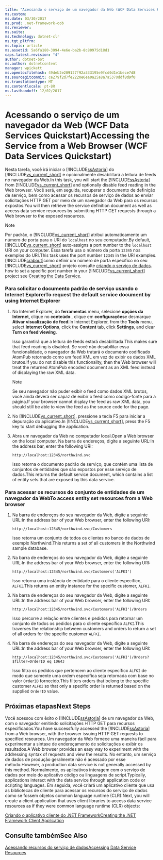 ```yaml
---
title: "Acessando o serviço de um navegador da Web (WCF Data Services Quickstart)"
ms.custom: 
ms.date: 03/30/2017
ms.prod: .net-framework-oob
ms.reviewer: 
ms.suite: 
ms.technology: dotnet-clr
ms.tgt_pltfrm: 
ms.topic: article
ms.assetid: 5a6fa180-3094-4e6e-ba2b-8c80975d18d1
caps.latest.revision: "4"
author: dotnet-bot
ms.author: dotnetcontent
manager: wpickett
ms.openlocfilehash: 49deb2e209127f92a333195e9fcd0d1e1bece7d8
ms.sourcegitcommit: ce279f2d7fe2220e6ea0a25a8a7a5370ddf8d9f0
ms.translationtype: MT
ms.contentlocale: pt-BR
ms.lasthandoff: 12/02/2017
---
```

# <a name="accessing-the-service-from-a-web-browser-wcf-data-services-quickstart"></a><span data-ttu-id="5d171-102">Acessando o serviço de um navegador da Web (WCF Data Services Quickstart)</span><span class="sxs-lookup"><span data-stu-id="5d171-102">Accessing the Service from a Web Browser (WCF Data Services Quickstart)</span></span>
<span data-ttu-id="5d171-103">Nesta tarefa, você irá iniciar o [!INCLUDE[ssAstoria](../../../../includes/ssastoria-md.md)] do [!INCLUDE[vs_current_short](../../../../includes/vs-current-short-md.md)] e opcionalmente desabilitará a leitura de feeds no navegador da Web.</span><span class="sxs-lookup"><span data-stu-id="5d171-103">In this task, you will start the [!INCLUDE[ssAstoria](../../../../includes/ssastoria-md.md)] from [!INCLUDE[vs_current_short](../../../../includes/vs-current-short-md.md)] and optionally disable feed reading in the Web browser.</span></span> <span data-ttu-id="5d171-104">Você será, em seguida, recuperar o documento de definição de serviço, bem como acessar os recursos de serviço de dados ao enviar solicitações HTTP GET por meio de um navegador da Web para os recursos expostos.</span><span class="sxs-lookup"><span data-stu-id="5d171-104">You will then retrieve the service definition document as well as access data service resources by submitting HTTP GET requests through a Web browser to the exposed resources.</span></span>  
  
> [!NOTE]
>  <span data-ttu-id="5d171-105">Por padrão, o [!INCLUDE[vs_current_short](../../../../includes/vs-current-short-md.md)] atribui automaticamente um número de porta para o URI do `localhost` no seu computador.</span><span class="sxs-lookup"><span data-stu-id="5d171-105">By default, [!INCLUDE[vs_current_short](../../../../includes/vs-current-short-md.md)] auto-assigns a port number to the `localhost` URI on your computer.</span></span> <span data-ttu-id="5d171-106">Essa tarefa usa o número da porta `12345` nos exemplos do URI.</span><span class="sxs-lookup"><span data-stu-id="5d171-106">This task uses the port number `12345` in the URI examples.</span></span> [!INCLUDE[crabout](../../../../includes/crabout-md.md)]<span data-ttu-id="5d171-107">como definir um número de porta específico no seu [!INCLUDE[vs_current_short](../../../../includes/vs-current-short-md.md)] projeto consulte [criando o serviço de dados](../../../../docs/framework/data/wcf/creating-the-data-service.md).</span><span class="sxs-lookup"><span data-stu-id="5d171-107"> how to set a specific port number in your [!INCLUDE[vs_current_short](../../../../includes/vs-current-short-md.md)] project see [Creating the Data Service](../../../../docs/framework/data/wcf/creating-the-data-service.md).</span></span>  
  
### <a name="to-request-the-default-service-document-by-using-internet-explorer"></a><span data-ttu-id="5d171-108">Para solicitar o documento padrão de serviço usando o Internet Explorer</span><span class="sxs-lookup"><span data-stu-id="5d171-108">To request the default service document by using Internet Explorer</span></span>  
  
1.  <span data-ttu-id="5d171-109">No Internet Explorer, do **ferramentas** menu, selecione **opções da Internet**, clique no **conteúdo** , clique em **configurações**e desmarque  **Ativar visualização de feed**.</span><span class="sxs-lookup"><span data-stu-id="5d171-109">In Internet Explorer, from the **Tools** menu, select **Internet Options**, click the **Content** tab, click **Settings**, and clear **Turn on feed viewing**.</span></span>  
  
     <span data-ttu-id="5d171-110">Isso garantirá que a leitura de feeds estará desabilitada.</span><span class="sxs-lookup"><span data-stu-id="5d171-110">This makes sure that feed reading is disabled.</span></span> <span data-ttu-id="5d171-111">Se você não desabilitar essa funcionalidade, o navegador da Web tratará o documento codificado AtomPub retornado como um feed XML em vez de exibir os dados XML brutos.</span><span class="sxs-lookup"><span data-stu-id="5d171-111">If you do not disable this functionality, then the Web browser will treat the returned AtomPub encoded document as an XML feed instead of displaying the raw XML data.</span></span>  
  
    > [!NOTE]
    >  <span data-ttu-id="5d171-112">Se seu navegador não puder exibir o feed como dados XML brutos, você ainda deverá ser capaz de exibir o feed como código-fonte para a página.</span><span class="sxs-lookup"><span data-stu-id="5d171-112">If your browser cannot display the feed as raw XML data, you should still be able to view the feed as the source code for the page.</span></span>  
  
2.  <span data-ttu-id="5d171-113">No [!INCLUDE[vs_current_short](../../../../includes/vs-current-short-md.md)], pressione a tecla F5 para iniciar a depuração do aplicativo.</span><span class="sxs-lookup"><span data-stu-id="5d171-113">In [!INCLUDE[vs_current_short](../../../../includes/vs-current-short-md.md)], press the F5 key to start debugging the application.</span></span>  
  
3.  <span data-ttu-id="5d171-114">Abra um navegador da Web no computador local.</span><span class="sxs-lookup"><span data-stu-id="5d171-114">Open a Web browser on the local computer.</span></span> <span data-ttu-id="5d171-115">Na barra de endereços, digite a seguinte URL:</span><span class="sxs-lookup"><span data-stu-id="5d171-115">In the address bar, enter the following URI:</span></span>  
  
    ```  
    http://localhost:12345/northwind.svc  
    ```  
  
     <span data-ttu-id="5d171-116">Isso retorna o documento padrão de serviço, que contém uma lista de conjuntos de entidades que são expostos por esse serviço de dados.</span><span class="sxs-lookup"><span data-stu-id="5d171-116">This returns the default service document, which contains a list of entity sets that are exposed by this data service.</span></span>  
  
### <a name="to-access-entity-set-resources-from-a-web-browser"></a><span data-ttu-id="5d171-117">Para acessar os recursos do conjunto de entidades de um navegador da Web</span><span class="sxs-lookup"><span data-stu-id="5d171-117">To access entity set resources from a Web browser</span></span>  
  
1.  <span data-ttu-id="5d171-118">Na barra de endereços do seu navegador da Web, digite a seguinte URL:</span><span class="sxs-lookup"><span data-stu-id="5d171-118">In the address bar of your Web browser, enter the following URI:</span></span>  
  
    ```  
    http://localhost:12345/northwind.svc/Customers  
    ```  
  
     <span data-ttu-id="5d171-119">Isso retorna um conjunto de todos os clientes no banco de dados de exemplo Northwind.</span><span class="sxs-lookup"><span data-stu-id="5d171-119">This returns a set of all customers in the Northwind sample database.</span></span>  
  
2.  <span data-ttu-id="5d171-120">Na barra de endereços do seu navegador da Web, digite a seguinte URL:</span><span class="sxs-lookup"><span data-stu-id="5d171-120">In the address bar of your Web browser, enter the following URI:</span></span>  
  
    ```  
    http://localhost:12345/northwind.svc/Customers('ALFKI')  
    ```  
  
     <span data-ttu-id="5d171-121">Isso retorna uma instância de entidade para o cliente específico, `ALFKI`.</span><span class="sxs-lookup"><span data-stu-id="5d171-121">This returns an entity instance for the specific customer, `ALFKI`.</span></span>  
  
3.  <span data-ttu-id="5d171-122">Na barra de endereços do seu navegador da Web, digite a seguinte URL:</span><span class="sxs-lookup"><span data-stu-id="5d171-122">In the address bar of your Web browser, enter the following URI:</span></span>  
  
    ```  
    http://localhost:12345/northwind.svc/Customers('ALFKI')/Orders  
    ```  
  
     <span data-ttu-id="5d171-123">Isso percorre a relação entre clientes e pedidos para retornar um conjunto de todos os pedidos para o cliente específico `ALFKI`.</span><span class="sxs-lookup"><span data-stu-id="5d171-123">This traverses the relationship between customers and orders to return a set of all orders for the specific customer `ALFKI`.</span></span>  
  
4.  <span data-ttu-id="5d171-124">Na barra de endereços do seu navegador da Web, digite a seguinte URL:</span><span class="sxs-lookup"><span data-stu-id="5d171-124">In the address bar of your Web browser, enter the following URI:</span></span>  
  
    ```  
    http://localhost:12345/northwind.svc/Customers('ALFKI')/Orders?$filter=OrderID eq 10643  
    ```  
  
     <span data-ttu-id="5d171-125">Isso filtra os pedidos que pertencem ao cliente específico `ALFKI` de modo que somente uma ordem específica seja retornada com base no valor `OrderID` fornecido.</span><span class="sxs-lookup"><span data-stu-id="5d171-125">This filters orders that belong to the specific customer `ALFKI` so that only a specific order is returned based on the supplied `OrderID` value.</span></span>  
  
## <a name="next-steps"></a><span data-ttu-id="5d171-126">Próximas etapas</span><span class="sxs-lookup"><span data-stu-id="5d171-126">Next Steps</span></span>  
 <span data-ttu-id="5d171-127">Você acessou com êxito o [!INCLUDE[ssAstoria](../../../../includes/ssastoria-md.md)] de um navegador da Web, com o navegador emitindo solicitações HTTP GET para recursos especificados.</span><span class="sxs-lookup"><span data-stu-id="5d171-127">You have successfully accessed the [!INCLUDE[ssAstoria](../../../../includes/ssastoria-md.md)] from a Web browser, with the browser issuing HTTP GET requests to specified resources.</span></span> <span data-ttu-id="5d171-128">Um navegador da Web fornece uma maneira fácil para experimentar a sintaxe de endereçamento de solicitações e exibir os resultados.</span><span class="sxs-lookup"><span data-stu-id="5d171-128">A Web browser provides an easy way to experiment with the addressing syntax of requests and view the results.</span></span> <span data-ttu-id="5d171-129">No entanto, um serviço de dados de produção geralmente não é acessado por esse método.</span><span class="sxs-lookup"><span data-stu-id="5d171-129">However, a production data service is not generally accessed by this method.</span></span> <span data-ttu-id="5d171-130">Normalmente, os aplicativos interagem com o serviço de dados por meio do aplicativo código ou linguagens de script.</span><span class="sxs-lookup"><span data-stu-id="5d171-130">Typically, applications interact with the data service through application code or scripting languages.</span></span> <span data-ttu-id="5d171-131">Em seguida, você criará um aplicativo cliente que usa as bibliotecas de cliente para acessar os recursos do serviço de dados como se fossem objetos common language runtime (CLR):</span><span class="sxs-lookup"><span data-stu-id="5d171-131">Next, you will create a client application that uses client libraries to access data service resources as if they were common language runtime (CLR) objects:</span></span>  
  
 [<span data-ttu-id="5d171-132">Criando o aplicativo cliente do .NET Framework</span><span class="sxs-lookup"><span data-stu-id="5d171-132">Creating the .NET Framework Client Application</span></span>](../../../../docs/framework/data/wcf/creating-the-dotnet-client-application-wcf-data-services-quickstart.md)  
  
## <a name="see-also"></a><span data-ttu-id="5d171-133">Consulte também</span><span class="sxs-lookup"><span data-stu-id="5d171-133">See Also</span></span>  
 [<span data-ttu-id="5d171-134">Acessando recursos do serviço de dados</span><span class="sxs-lookup"><span data-stu-id="5d171-134">Accessing Data Service Resources</span></span>](../../../../docs/framework/data/wcf/accessing-data-service-resources-wcf-data-services.md)
